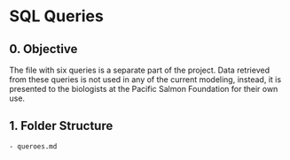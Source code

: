 # SQL Queries 

## 0. Objective

The file with six queries is a separate part of the project. Data retrieved from these queries is not used in any of the current modeling, instead, it is presented to the biologists at the Pacific Salmon Foundation for their own use. 

## 1. Folder Structure
```
- queroes.md 
``` 